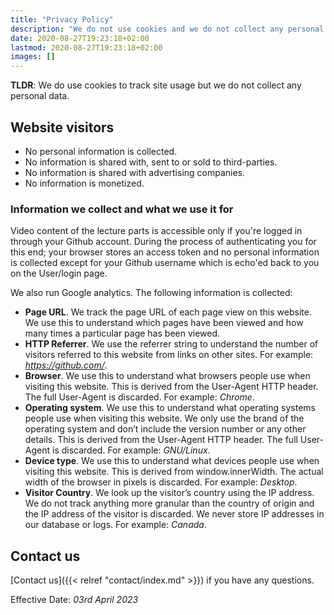 ```yaml
---
title: "Privacy Policy"
description: "We do not use cookies and we do not collect any personal data."
date: 2020-08-27T19:23:18+02:00
lastmod: 2020-08-27T19:23:18+02:00
images: []
---
```


__TLDR__: We do use cookies to track site usage but we do not collect any personal data.

## Website visitors

- No personal information is collected.
- No information is shared with, sent to or sold to third-parties.
- No information is shared with advertising companies.
- No information is monetized.

### Information we collect and what we use it for

Video content of the lecture parts is accessible only if you're logged in through your Github account.
During the process of authenticating you for this end; your browser stores an access token and no personal
information is collected except for your Github username which is echo'ed back to you on the User/login page.

We also run Google analytics. The following information is collected:

- __Page URL__. We track the page URL of each page view on this website. We use this to understand which pages have been viewed and how many times a particular page has been viewed.
- __HTTP Referrer__. We use the referrer string to understand the number of visitors referred to this website from links on other sites. For example: _https://github.com/_.
- __Browser__. We use this to understand what browsers people use when visiting this website. This is derived from the User-Agent HTTP header. The full User-Agent is discarded. For example: _Chrome_.
- __Operating system__. We use this to understand what operating systems people use when visiting this website. We only use the brand of the operating system and don’t include the version number or any other details. This is derived from the User-Agent HTTP header. The full User-Agent is discarded. For example: _GNU/Linux_.
- __Device type__. We use this to understand what devices people use when visiting this website. This is derived from window.innerWidth. The actual width of the browser in pixels is discarded. For example: _Desktop_.
- __Visitor Country__. We look up the visitor’s country using the IP address. We do not track anything more granular than the country of origin and the IP address of the visitor is discarded. We never store IP addresses in our database or logs. For example: _Canada_.

## Contact us

[Contact us]({{< relref "contact/index.md" >}}) if you have any questions.

Effective Date: _03rd April 2023_
